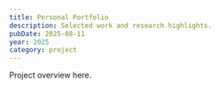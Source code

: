 ```yaml
---
title: Personal Portfolio
description: Selected work and research highlights.
pubDate: 2025-08-11
year: 2025
category: project
---
```

Project overview here.